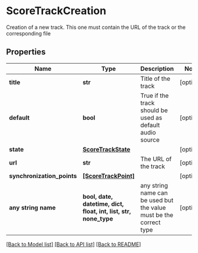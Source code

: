 # ScoreTrackCreation

Creation of a new track. This one must contain the URL of the track or the corresponding file 

## Properties
Name | Type | Description | Notes
------------ | ------------- | ------------- | -------------
**title** | **str** | Title of the track | [optional] 
**default** | **bool** | True if the track should be used as default audio source | [optional] 
**state** | [**ScoreTrackState**](ScoreTrackState.md) |  | [optional] 
**url** | **str** | The URL of the track | [optional] 
**synchronization_points** | [**[ScoreTrackPoint]**](ScoreTrackPoint.md) |  | [optional] 
**any string name** | **bool, date, datetime, dict, float, int, list, str, none_type** | any string name can be used but the value must be the correct type | [optional]

[[Back to Model list]](../README.md#documentation-for-models) [[Back to API list]](../README.md#documentation-for-api-endpoints) [[Back to README]](../README.md)



